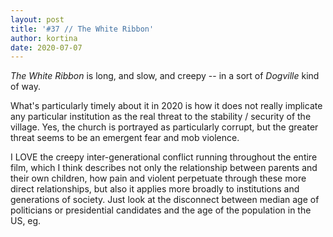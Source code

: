 ```yaml
---
layout: post
title: '#37 // The White Ribbon'
author: kortina
date: 2020-07-07
---
```


*The White Ribbon* is long, and slow, and creepy -- in a sort of *Dogville* kind of way.

What's particularly timely about it in 2020 is how it does not really implicate any particular institution as
the real threat to the stability / security of the village. Yes, the church is portrayed as particularly
corrupt, but the greater threat seems to be an emergent fear and mob violence.

I LOVE the creepy inter-generational conflict running throughout the entire film,
which I think describes not only the relationship between parents and their own children,
how pain and violent perpetuate through these more direct relationships,
but also it applies more broadly to institutions and generations of society. Just look at the disconnect
between median age of politicians or presidential candidates and the age of the population in the US, eg.

